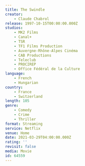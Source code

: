 ```yaml
---
title: The Swindle
creator:
    - Claude Chabrol
release: 1997-10-15T00:00:00.000Z
studios:
    - MK2 Films
    - Canal+
    - TSR
    - TF1 Films Production
    - Auvergne-Rhône-Alpes Cinéma
    - CAB Productions
    - Teleclub
    - PROCIREP
    - Office Fédéral de la Culture
language:
    - French
    - Hungarian
country:
    - France
    - Switzerland
length: 105
genre:
    - Comedy
    - Crime
    - Thriller
format: Streaming
service: Netflix
venue: Home
date: 2021-03-29T04:00:00.000Z
rating: ''
revisit: false
media: Movie
id: 64559
---
```



